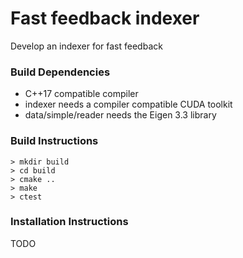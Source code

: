 # Fast feedback indexer

Develop an indexer for fast feedback

### Build Dependencies

* C++17 compatible compiler
* indexer needs a compiler compatible CUDA toolkit
* data/simple/reader needs the Eigen 3.3 library

### Build Instructions

```
> mkdir build
> cd build
> cmake ..
> make
> ctest
```

### Installation Instructions

TODO
